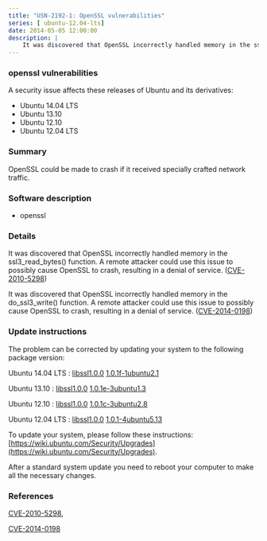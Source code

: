 ```yaml
---
title: "USN-2192-1: OpenSSL vulnerabilities"
series: [ ubuntu-12.04-lts]
date: 2014-05-05 12:00:00
description: |
    It was discovered that OpenSSL incorrectly handled memory in the ssl3_read_bytes() function. A remote attacker could use this issue to possibly cause OpenSSL to crash, resulting in a denial of service. ([CVE-2010-5298](http://people.ubuntu.com/~ubuntu-security/cve/CVE-2010-5298))
--- 
```

 
### openssl vulnerabilities

A security issue affects these releases of Ubuntu and its derivatives:

* Ubuntu 14.04 LTS
* Ubuntu 13.10
* Ubuntu 12.10
* Ubuntu 12.04 LTS

### Summary

OpenSSL could be made to crash if it received specially crafted network traffic.

### Software description

* openssl 

### Details

It was discovered that OpenSSL incorrectly handled memory in the ssl3_read_bytes() function. A remote attacker could use this issue to possibly cause OpenSSL to crash, resulting in a denial of service. ([CVE-2010-5298](http://people.ubuntu.com/~ubuntu-security/cve/CVE-2010-5298))

It was discovered that OpenSSL incorrectly handled memory in the do_ssl3_write() function. A remote attacker could use this issue to possibly cause OpenSSL to crash, resulting in a denial of service. ([CVE-2014-0198](http://people.ubuntu.com/~ubuntu-security/cve/CVE-2014-0198)) 

### Update instructions

The problem can be corrected by updating your system to the following package version:

Ubuntu 14.04 LTS
 : [libssl1.0.0](https://launchpad.net/ubuntu/+source/openssl) <span> [1.0.1f-1ubuntu2.1](https://launchpad.net/ubuntu/+source/openssl/1.0.1f-1ubuntu2.1) </span> 

Ubuntu 13.10
 : [libssl1.0.0](https://launchpad.net/ubuntu/+source/openssl) <span> [1.0.1e-3ubuntu1.3](https://launchpad.net/ubuntu/+source/openssl/1.0.1e-3ubuntu1.3) </span> 

Ubuntu 12.10
 : [libssl1.0.0](https://launchpad.net/ubuntu/+source/openssl) <span> [1.0.1c-3ubuntu2.8](https://launchpad.net/ubuntu/+source/openssl/1.0.1c-3ubuntu2.8) </span> 

Ubuntu 12.04 LTS
 : [libssl1.0.0](https://launchpad.net/ubuntu/+source/openssl) <span> [1.0.1-4ubuntu5.13](https://launchpad.net/ubuntu/+source/openssl/1.0.1-4ubuntu5.13) </span> 

To update your system, please follow these instructions: [https://wiki.ubuntu.com/Security/Upgrades](https://wiki.ubuntu.com/Security/Upgrades).

After a standard system update you need to reboot your computer to make all the necessary changes. 

### References

 [CVE-2010-5298](http://people.ubuntu.com/~ubuntu-security/cve/CVE-2010-5298), 

 [CVE-2014-0198](http://people.ubuntu.com/~ubuntu-security/cve/CVE-2014-0198)
 

